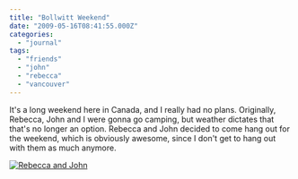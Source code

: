 ```yaml
---
title: "Bollwitt Weekend"
date: "2009-05-16T08:41:55.000Z"
categories: 
  - "journal"
tags: 
  - "friends"
  - "john"
  - "rebecca"
  - "vancouver"
---
```


It's a long weekend here in Canada, and I really had no plans. Originally, Rebecca, John and I were gonna go camping, but weather dictates that that's no longer an option. Rebecca and John decided to come hang out for the weekend, which is obviously awesome, since I don't get to hang out with them as much anymore.

[![Rebecca and John](http://farm2.static.flickr.com/1379/1374943013_204175552d.jpg?v=0)](http://farm2.static.flickr.com/1379/1374943013_204175552d.jpg?v=0)
